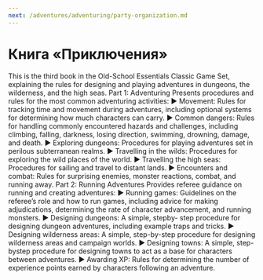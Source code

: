```yaml
---
next: /adventures/adventuring/party-organization.md
---
```


# Книга «Приключения»

This is the third book in the Old-School
Essentials Classic Game Set, explaining
the rules for designing and playing adventures
in dungeons, the wilderness, and
the high seas.
Part 1: Adventuring
Presents procedures and rules for the
most common adventuring activities:
▶ Movement: Rules for tracking time
and movement during adventures, including
optional systems for determining
how much characters can carry.
▶ Common dangers: Rules for handling
commonly encountered hazards and
challenges, including climbing, falling,
darkness, losing direction, swimming,
drowning, damage, and death.
▶ Exploring dungeons: Procedures for
playing adventures set in perilous subterranean
realms.
▶ Travelling in the wilds: Procedures
for exploring the wild places of the world.
▶ Travelling the high seas: Procedures
for sailing and travel to distant lands.
▶ Encounters and combat: Rules for
surprising enemies, monster reactions,
combat, and running away.
Part 2: Running Adventures
Provides referee guidance on running
and creating adventures:
▶ Running games: Guidelines on the
referee’s role and how to run games,
including advice for making adjudications,
determining the rate of character
advancement, and running monsters.
▶ Designing dungeons: A simple, stepby-
step procedure for designing dungeon
adventures, including example traps and
tricks.
▶ Designing wilderness areas: A simple,
step-by-step procedure for designing
wilderness areas and campaign worlds.
▶ Designing towns: A simple, step-bystep
procedure for designing towns to act
as a base for characters between adventures.
▶ Awarding XP: Rules for determining
the number of experience points earned
by characters following an adventure.
